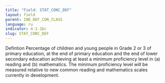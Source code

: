 ```yaml
---
title: "Field: STAT_CONC_DEF"
layout: field
parent: IND_DEF_CON_CLASS
language: ru
indicator: 4-1-1bc
slug: STAT_CONC_DEF
---
```

Defintion
Percentage of children and young people in Grade 2 or 3 of primary education, at the end of primary education and the end of lower secondary education achieving at least a minimum proficiency level in (a) reading and (b) mathematics. The minimum proficiency level will be measured relative to new common reading and mathematics scales currently in development.